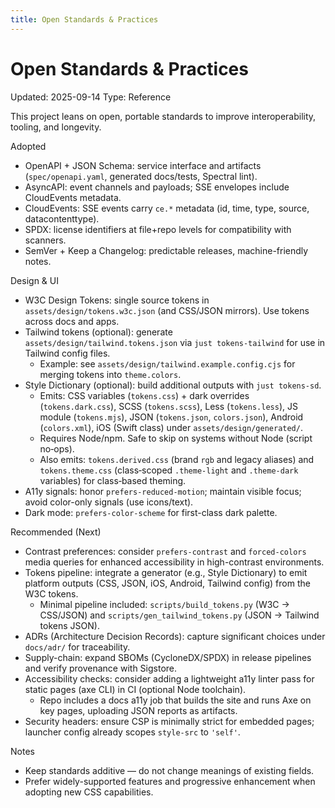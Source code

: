 ```yaml
---
title: Open Standards & Practices
---
```


# Open Standards & Practices

Updated: 2025-09-14
Type: Reference

This project leans on open, portable standards to improve interoperability, tooling, and longevity.

Adopted
- OpenAPI + JSON Schema: service interface and artifacts (`spec/openapi.yaml`, generated docs/tests, Spectral lint).
- AsyncAPI: event channels and payloads; SSE envelopes include CloudEvents metadata.
- CloudEvents: SSE events carry `ce.*` metadata (id, time, type, source, datacontenttype).
- SPDX: license identifiers at file+repo levels for compatibility with scanners.
- SemVer + Keep a Changelog: predictable releases, machine-friendly notes.

Design & UI
- W3C Design Tokens: single source tokens in `assets/design/tokens.w3c.json` (and CSS/JSON mirrors). Use tokens across docs and apps.
- Tailwind tokens (optional): generate `assets/design/tailwind.tokens.json` via `just tokens-tailwind` for use in Tailwind config files.
  - Example: see `assets/design/tailwind.example.config.cjs` for merging tokens into `theme.colors`.
- Style Dictionary (optional): build additional outputs with `just tokens-sd`.
  - Emits: CSS variables (`tokens.css`) + dark overrides (`tokens.dark.css`), SCSS (`tokens.scss`), Less (`tokens.less`), JS module (`tokens.mjs`), JSON (`tokens.json`, `colors.json`), Android (`colors.xml`), iOS (Swift class) under `assets/design/generated/`.
  - Requires Node/npm. Safe to skip on systems without Node (script no‑ops).
  - Also emits: `tokens.derived.css` (brand `rgb` and legacy aliases) and `tokens.theme.css` (class‑scoped `.theme-light` and `.theme-dark` variables) for class‑based theming.
- A11y signals: honor `prefers-reduced-motion`; maintain visible focus; avoid color-only signals (use icons/text).
- Dark mode: `prefers-color-scheme` for first-class dark palette.

Recommended (Next)
- Contrast preferences: consider `prefers-contrast` and `forced-colors` media queries for enhanced accessibility in high-contrast environments.
- Tokens pipeline: integrate a generator (e.g., Style Dictionary) to emit platform outputs (CSS, JSON, iOS, Android, Tailwind config) from the W3C tokens.
  - Minimal pipeline included: `scripts/build_tokens.py` (W3C → CSS/JSON) and `scripts/gen_tailwind_tokens.py` (JSON → Tailwind tokens JSON).
- ADRs (Architecture Decision Records): capture significant choices under `docs/adr/` for traceability.
- Supply-chain: expand SBOMs (CycloneDX/SPDX) in release pipelines and verify provenance with Sigstore.
- Accessibility checks: consider adding a lightweight a11y linter pass for static pages (axe CLI) in CI (optional Node toolchain).
  - Repo includes a docs a11y job that builds the site and runs Axe on key pages, uploading JSON reports as artifacts.
- Security headers: ensure CSP is minimally strict for embedded pages; launcher config already scopes `style-src` to `'self'`.

Notes
- Keep standards additive — do not change meanings of existing fields.
- Prefer widely-supported features and progressive enhancement when adopting new CSS capabilities.
